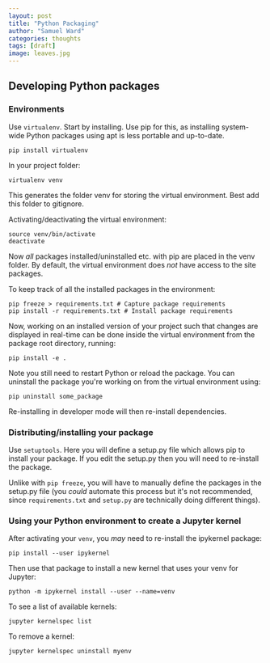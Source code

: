 ```yaml
---
layout: post
title: "Python Packaging"
author: "Samuel Ward"
categories: thoughts
tags: [draft]
image: leaves.jpg
---
```


## Developing Python packages

### Environments

Use ```virtualenv```. Start by installing. Use pip for this, as installing system-wide Python packages using apt is less portable and up-to-date.

```shell
pip install virtualenv
```

In your project folder:

```shell
virtualenv venv
```
This generates the folder venv for storing the virtual environment. Best add this folder to gitignore.

Activating/deactivating the virtual environment:

```shell
source venv/bin/activate
deactivate
```

Now *all* packages installed/uninstalled etc. with pip are placed in the venv folder. By default, the virtual environment does *not* have access to the site packages.

To keep track of all the installed packages in the environment:

```shell
pip freeze > requirements.txt # Capture package requirements
pip install -r requirements.txt # Install package requirements
```

Now, working on an installed version of your project such that changes are displayed in real-time can be done inside the virtual environment from the package root directory, running:

```shell
pip install -e .
```

Note you still need to restart Python or reload the package. You can uninstall the package you're working on from the virtual environment using:

```shell
pip uninstall some_package
```

Re-installing in developer mode will then re-install dependencies.

### Distributing/installing your package

Use ```setuptools```. Here you will define a setup.py file which allows pip to install your package. If you edit the setup.py then you will need to re-install the package.

Unlike with ```pip freeze```, you will have to manually define the packages in the setup.py file (you _could_ automate this process but it's not recommended, since `requirements.txt` and `setup.py` are technically doing different things).

### Using your Python environment to create a Jupyter kernel

After activating your ```venv```, you _may_ need to re-install the ipykernel package:

```shell
pip install --user ipykernel
```

Then use that package to install a new kernel that uses your venv for Jupyter: 

```shell
python -m ipykernel install --user --name=venv
```

To see a list of available kernels:

```shell
jupyter kernelspec list
```

To remove a kernel:

```shell
jupyter kernelspec uninstall myenv
```


